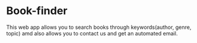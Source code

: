 # Book-finder

This web app allows you to search books through keywords(author, genre, topic) amd also allows you to contact us and get an automated email.
